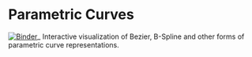 # Parametric Curves
[![Binder](http://mybinder.org/badge.svg)](http://mybinder.org:/repo/hnagib/parametric-curves)_ 
Interactive visualization of Bezier, B-Spline and other forms of parametric curve representations.
